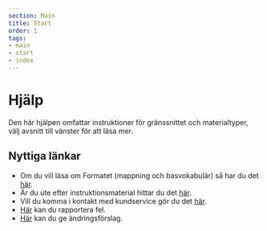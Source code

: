 ```yaml
---
section: Main
title: Start
order: 1
tags:
- main
- start
- index
---
```


# Hjälp

Den här hjälpen omfattar instruktioner för gränssnittet och materialtyper, välj avsnitt till vänster för att läsa mer.

## Nyttiga länkar

* Om du vill läsa om Formatet (mappning och basvokabulär) så har du det [här](https://id-qa.kb.se/).
* Är du ute efter instruktionsmaterial hittar du det [här](http://librisbloggen.kb.se/2017/10/31/sjalvstudier-infor-overgangen-till-nya-libris-och-xl/).
* Vill du komma i kontakt med kundservice gör du det [här](http://www.kb.se/libris/kontakta/).
* [Här](https://goo.gl/forms/3mL7jTlEpbU3BQM13) kan du rapportera fel.
* [Här](https://goo.gl/forms/dPxkhMqE10RvKQFE2) kan du ge ändringsförslag.
